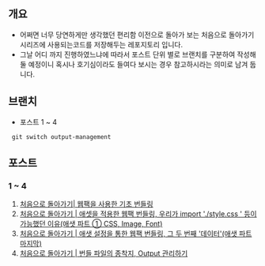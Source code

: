 ## 개요
- 어쩌면 너무 당연하게만 생각했던 편리함 이전으로 돌아가 보는 처음으로 돌아가기 시리즈에 사용되는코드를 저장해두는 레포지토리 입니다.
- 그날 어디 까지 진행하였느냐에 따라서 포스트 단위 별로 브랜치를 구분하여 작성해둘 예정이니 혹시나 호기심이라도 들여다 보시는 경우 참고하시라는 의미로 남겨 둡니다.

##  브랜치
- 포스트 1 ~ 4
```
 git switch output-management
```

## 포스트
### 1 ~ 4
1. [처음으로 돌아가기| 웹팩을 사용한 기초 번들링](https://duklook.tistory.com/577)
2. [처음으로 돌아가기 | 애셋을 적용한 웹팩 번들링, 우리가 import './style.css ' 등이 가능했던 이유(애샛 파트 ① CSS, Image, Font)](https://duklook.tistory.com/578)
3. [처음으로 돌아가기 | 애샛 설정을 통한 웹팩 번들링, 그 두 번째 '데이터'(애샛 파트 마지막)](https://duklook.tistory.com/579)
4. [처음으로 돌아가기 | 번들 파일의 종착지, Output 관리하기](https://duklook.tistory.com/580)
